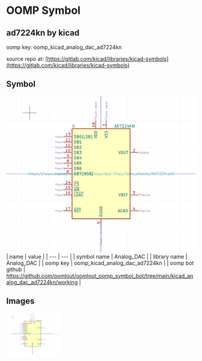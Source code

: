 # OOMP Symbol  
## ad7224kn  by kicad  
  
oomp key: oomp_kicad_analog_dac_ad7224kn  
  
source repo at: [https://gitlab.com/kicad/libraries/kicad-symbols](https://gitlab.com/kicad/libraries/kicad-symbols)  
## Symbol  
  
[![working.png](working_600.png)](working.png)  
| name | value | 
| --- | --- | 
| symbol name | Analog_DAC | 
| library name | Analog_DAC | 
| oomp key | oomp_kicad_analog_dac_ad7224kn | 
| oomp bot github | https://github.com/oomlout/oomlout_oomp_symbol_bot/tree/main/kicad_analog_dac_ad7224kn/working | 
## Images  
  
[![working.png](working_140.png)](working.png)  
